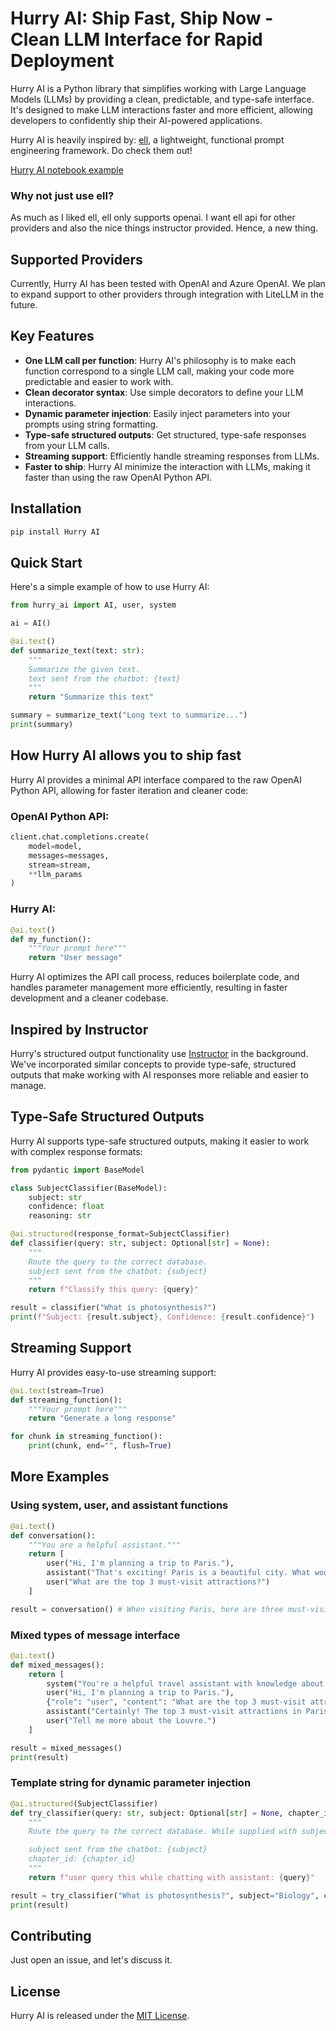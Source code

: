 # Hurry AI: Ship Fast, Ship Now - Clean LLM Interface for Rapid Deployment

Hurry AI is a Python library that simplifies working with Large Language Models (LLMs) by providing a clean, predictable, and type-safe interface. It's designed to make LLM interactions faster and more efficient, allowing developers to confidently ship their AI-powered applications.

Hurry AI is heavily inspired by: [ell](https://github.com/madcowd/ell), a lightweight, functional prompt engineering framework. Do check them out!

[Hurry AI notebook example](https://colab.research.google.com/drive/1Myj3waieceS1ymUDOy44VX6CDmvja0ha?usp=sharing)

### Why not just use ell?
As much as I liked ell, ell only supports openai. I want ell api for other providers and also the nice things instructor provided. Hence, a new thing.

## Supported Providers

Currently, Hurry AI has been tested with OpenAI and Azure OpenAI. We plan to expand support to other providers through integration with LiteLLM in the future.

## Key Features

- **One LLM call per function**: Hurry AI's philosophy is to make each function correspond to a single LLM call, making your code more predictable and easier to work with.
- **Clean decorator syntax**: Use simple decorators to define your LLM interactions.
- **Dynamic parameter injection**: Easily inject parameters into your prompts using string formatting.
- **Type-safe structured outputs**: Get structured, type-safe responses from your LLM calls.
- **Streaming support**: Efficiently handle streaming responses from LLMs.
- **Faster to ship**: Hurry AI minimize the interaction with LLMs, making it faster than using the raw OpenAI Python API.

## Installation

```bash
pip install Hurry AI
```

## Quick Start

Here's a simple example of how to use Hurry AI:

```python
from hurry_ai import AI, user, system

ai = AI()

@ai.text()
def summarize_text(text: str):
    """
    Summarize the given text.
    text sent from the chatbot: {text}
    """
    return "Summarize this text"

summary = summarize_text("Long text to summarize...")
print(summary)
```

## How Hurry AI allows you to ship fast

Hurry AI provides a minimal API interface compared to the raw OpenAI Python API, allowing for faster iteration and cleaner code:

### OpenAI Python API:

```python
client.chat.completions.create(
    model=model,
    messages=messages,
    stream=stream,
    **llm_params
)
```

### Hurry AI:

```python
@ai.text()
def my_function():
    """Your prompt here"""
    return "User message"
```

Hurry AI optimizes the API call process, reduces boilerplate code, and handles parameter management more efficiently, resulting in faster development and a cleaner codebase.

## Inspired by Instructor

Hurry's structured output functionality use [Instructor](https://github.com/jxnl/instructor) in the background. We've incorporated similar concepts to provide type-safe, structured outputs that make working with AI responses more reliable and easier to manage.

## Type-Safe Structured Outputs

Hurry AI supports type-safe structured outputs, making it easier to work with complex response formats:

```python
from pydantic import BaseModel

class SubjectClassifier(BaseModel):
    subject: str
    confidence: float
    reasoning: str

@ai.structured(response_format=SubjectClassifier)
def classifier(query: str, subject: Optional[str] = None):
    """
    Route the query to the correct database.
    subject sent from the chatbot: {subject}
    """
    return f"Classify this query: {query}"

result = classifier("What is photosynthesis?")
print(f"Subject: {result.subject}, Confidence: {result.confidence}")
```

## Streaming Support

Hurry AI provides easy-to-use streaming support:

```python
@ai.text(stream=True)
def streaming_function():
    """Your prompt here"""
    return "Generate a long response"

for chunk in streaming_function():
    print(chunk, end="", flush=True)
```

## More Examples

### Using system, user, and assistant functions

```python
@ai.text()
def conversation():
    """You are a helpful assistant."""
    return [
        user("Hi, I'm planning a trip to Paris."),
        assistant("That's exciting! Paris is a beautiful city. What would you like to know about planning your trip?"),
        user("What are the top 3 must-visit attractions?")
    ]

result = conversation() # When visiting Paris, here are three must-visit attractions:
```

### Mixed types of message interface

```python
@ai.text()
def mixed_messages():
    return [
        system("You're a helpful travel assistant with knowledge about Paris."),
        user("Hi, I'm planning a trip to Paris."),
        {"role": "user", "content": "What are the top 3 must-visit attractions?"},
        assistant("Certainly! The top 3 must-visit attractions in Paris are:\n1. The Eiffel Tower\n2. The Louvre Museum\n3. Notre-Dame Cathedral"),
        user("Tell me more about the Louvre.")
    ]

result = mixed_messages()
print(result)
```

### Template string for dynamic parameter injection

```python
@ai.structured(SubjectClassifier)
def try_classifier(query: str, subject: Optional[str] = None, chapter_id: Optional[int] = None):
    """
    Route the query to the correct database. While supplied with subject, it still doesn't guarantee the correct database.

    subject sent from the chatbot: {subject}
    chapter_id: {chapter_id}
    """
    return f"user query this while chatting with assistant: {query}"

result = try_classifier("What is photosynthesis?", subject="Biology", chapter_id=5)
print(result)
```

## Contributing

Just open an issue, and let's discuss it.

## License

Hurry AI is released under the [MIT License](LICENSE).
